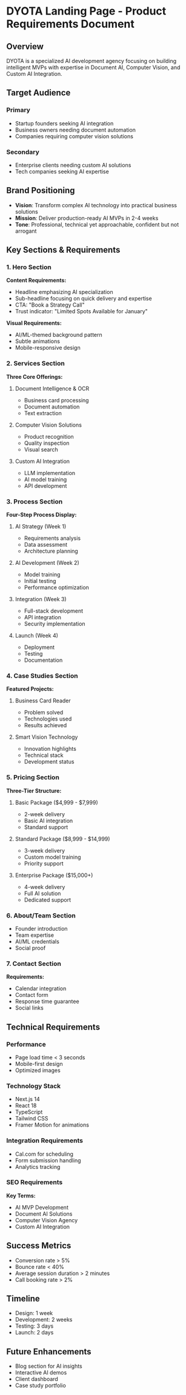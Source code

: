 # DYOTA Landing Page - Product Requirements Document

## Overview
DYOTA is a specialized AI development agency focusing on building intelligent MVPs with expertise in Document AI, Computer Vision, and Custom AI Integration.

## Target Audience
### Primary
- Startup founders seeking AI integration
- Business owners needing document automation
- Companies requiring computer vision solutions

### Secondary
- Enterprise clients needing custom AI solutions
- Tech companies seeking AI expertise

## Brand Positioning
- **Vision**: Transform complex AI technology into practical business solutions
- **Mission**: Deliver production-ready AI MVPs in 2-4 weeks
- **Tone**: Professional, technical yet approachable, confident but not arrogant

## Key Sections & Requirements

### 1. Hero Section
**Content Requirements:**
- Headline emphasizing AI specialization
- Sub-headline focusing on quick delivery and expertise
- CTA: "Book a Strategy Call"
- Trust indicator: "Limited Spots Available for January"

**Visual Requirements:**
- AI/ML-themed background pattern
- Subtle animations
- Mobile-responsive design

### 2. Services Section
**Three Core Offerings:**
1. Document Intelligence & OCR
   - Business card processing
   - Document automation
   - Text extraction

2. Computer Vision Solutions
   - Product recognition
   - Quality inspection
   - Visual search

3. Custom AI Integration
   - LLM implementation
   - AI model training
   - API development

### 3. Process Section
**Four-Step Process Display:**
1. AI Strategy (Week 1)
   - Requirements analysis
   - Data assessment
   - Architecture planning

2. AI Development (Week 2)
   - Model training
   - Initial testing
   - Performance optimization

3. Integration (Week 3)
   - Full-stack development
   - API integration
   - Security implementation

4. Launch (Week 4)
   - Deployment
   - Testing
   - Documentation

### 4. Case Studies Section
**Featured Projects:**
1. Business Card Reader
   - Problem solved
   - Technologies used
   - Results achieved

2. Smart Vision Technology
   - Innovation highlights
   - Technical stack
   - Development status

### 5. Pricing Section
**Three-Tier Structure:**
1. Basic Package ($4,999 - $7,999)
   - 2-week delivery
   - Basic AI integration
   - Standard support

2. Standard Package ($8,999 - $14,999)
   - 3-week delivery
   - Custom model training
   - Priority support

3. Enterprise Package ($15,000+)
   - 4-week delivery
   - Full AI solution
   - Dedicated support

### 6. About/Team Section
- Founder introduction
- Team expertise
- AI/ML credentials
- Social proof

### 7. Contact Section
**Requirements:**
- Calendar integration
- Contact form
- Response time guarantee
- Social links

## Technical Requirements

### Performance
- Page load time < 3 seconds
- Mobile-first design
- Optimized images

### Technology Stack
- Next.js 14
- React 18
- TypeScript
- Tailwind CSS
- Framer Motion for animations

### Integration Requirements
- Cal.com for scheduling
- Form submission handling
- Analytics tracking

### SEO Requirements
**Key Terms:**
- AI MVP Development
- Document AI Solutions
- Computer Vision Agency
- Custom AI Integration

## Success Metrics
- Conversion rate > 5%
- Bounce rate < 40%
- Average session duration > 2 minutes
- Call booking rate > 2%

## Timeline
- Design: 1 week
- Development: 2 weeks
- Testing: 3 days
- Launch: 2 days

## Future Enhancements
- Blog section for AI insights
- Interactive AI demos
- Client dashboard
- Case study portfolio
